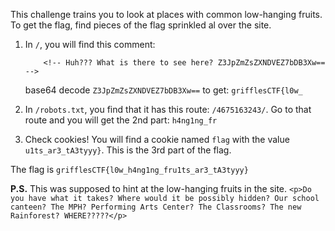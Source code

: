 This challenge trains you to look at places with common low-hanging fruits. To get the flag, find pieces of the flag sprinkled al over the site.

1. In `/`, you will find this comment:
	```
		<!-- Huh??? What is there to see here? Z3JpZmZsZXNDVEZ7bDB3Xw== -->
	```
	base64 decode `Z3JpZmZsZXNDVEZ7bDB3Xw==` to get: `grifflesCTF{l0w_`

2. In `/robots.txt`, you find that it has this route: `/4675163243/`. Go to that route and you will get the 2nd part: `h4ng1ng_fr`

3. Check cookies! You will find a cookie named `flag` with the value `u1ts_ar3_tA3tyyy}`. This is the 3rd part of the flag.

The flag is `grifflesCTF{l0w_h4ng1ng_fru1ts_ar3_tA3tyyy}`

**P.S.**
This was supposed to hint at the low-hanging fruits in the site.
```<p>Do you have what it takes? Where would it be possibly hidden? Our school canteen? The MPH? Performing Arts Center? The Classrooms? The new Rainforest? WHERE?????</p>```